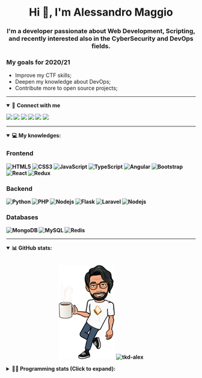 <h1 align="center">Hi 👋, I'm Alessandro Maggio</h1>
<h3 align="center">I'm a developer passionate about Web Development, Scripting, and recently interested also in the CyberSecurity and DevOps fields.</h3>

### My goals for 2020/21
- Improve my CTF skills;
- Deepen my knowledge about DevOps;
- Contribute more to open source projects;

____

<details open>
<summary>🤝 <b>Connect with me<b></summary>

<p align = "center">

[<img src="https://img.shields.io/badge/twitter-1DA1F2.svg?&style=for-the-badge&logo=twitter&logoColor=white" />](https://twitter.com/TkdAxel)
[<img src ="https://img.shields.io/badge/portfolio-web-%23.svg?&style=for-the-badge&logo=&logoColor=white%22">](https://alessandromaggio.it/)
[<img src ="https://img.shields.io/badge/Telegram-1ca0f1.svg?&style=for-the-badge&logo=Telegram&logoColor=white%22&link=https://t.me/TkdAlex">](https://t.me/TkdAlex/)
[<img src="https://img.shields.io/badge/gmail-c14438.svg?&style=for-the-badge&logo=Gmail&logoColor=white&link=mailto:alex.tkd.alex@gmail.com"/>](mailto:alex.tkd.alex@gmail.com)
[<img src="https://img.shields.io/badge/linkedin-0077B5.svg?&style=for-the-badge&logo=linkedin&logoColor=white" />](https://www.linkedin.com/in/aalessandromaggio/)
[<img src = "https://img.shields.io/badge/instagram-E4405F.svg?&style=for-the-badge&logo=instagram&logoColor=white">](https://www.instagram.com/tkd_alex/)
<!--- [![Visits Badge](https://badges.pufler.dev/visits/tkd-alex/tkd-alex?style=for-the-badge&color=blue)](https://github.com/tkd-alex/tkd-alex) -->

</p>

</details>

---

<details open>
<summary>💻 <b>My knowledges</b>: </summary>

### Frontend
![HTML5](https://img.shields.io/badge/-HTML5-E34F26.svg?style=for-the-badge&logo=html5&logoColor=ffffff)
![CSS3](https://img.shields.io/badge/-CSS3-1572B6.svg?style=for-the-badge&logo=css3)
![JavaScript](https://img.shields.io/badge/-JavaScript-282C34?style=for-the-badge&logo=javascript)
![TypeScript](https://img.shields.io/badge/-TypeScript-007ACC?style=for-the-badge&logo=typescript)
![Angular](https://img.shields.io/badge/-Angular-DD0031?style=for-the-badge&logo=angular)
![Bootstrap](https://img.shields.io/badge/-Bootstrap-563D7C.svg?style=for-the-badge&logo=bootstrap)
![React](https://img.shields.io/badge/-React-282C34.svg?style=for-the-badge&logo=react&logoColor=ffffff)
![Redux](https://img.shields.io/badge/-Redux-764ABC.svg?style=for-the-badge&logo=redux)

### Backend
![Python](https://img.shields.io/badge/-Python-3776AB.svg?style=for-the-badge&logo=Python&logoColor=ffffff)
![PHP](https://img.shields.io/badge/-PHP-777BB4.svg?style=for-the-badge&logo=PHP&logoColor=ffffff)
![Nodejs](https://img.shields.io/badge/-Bash-4EAA25.svg?style=for-the-badge&logo=gnu-bash&logoColor=ffffff)
![Flask](https://img.shields.io/badge/-Flask-282C34.svg?style=for-the-badge&logo=flask)
![Laravel](https://img.shields.io/badge/-Laravel-FF2D20.svg?style=for-the-badge&logo=laravel&logoColor=ffffff)
![Nodejs](https://img.shields.io/badge/-Nodejs-339933.svg?style=for-the-badge&logo=Node.js&logoColor=ffffff)

### Databases
![MongoDB](https://img.shields.io/badge/-MongoDB-47A248?style=for-the-badge&logo=mongodb&logoColor=ffffff)
![MySQL](https://img.shields.io/badge/-MySQL-4479A1?style=for-the-badge&logo=mysql&logoColor=ffffff)
![Redis](https://img.shields.io/badge/-Redis-DC382D?style=for-the-badge&logo=Redis&logoColor=ffffff)

</details>

---

<details open>
 <summary>📊 <b>GitHub stats</b>: </summary>

<br>

<p align = "center">
    <img src="https://raw.githubusercontent.com/Tkd-Alex/tkd-alex/master/images/321517cd-ff68-41a7-b0d1-e765680568a7-8b6448d9-c944-4146-b633-adbdd25cb471-v1.png" height="250" />
    <img src="https://github-readme-stats.vercel.app/api?username=tkd-alex&show_icons=true&count_private=true&hide_border=true&line_height=25" alt="tkd-alex">
</p>

</design>

<details>
 <summary>👨‍💻 <b>Programming stats (Click to expand)</b>: </summary>
 
<!--START_SECTION:waka-->
**I'm an Early 🐤** 

```text
🌞 Morning    259 commits    █████░░░░░░░░░░░░░░░░░░░░   21.09% 
🌆 Daytime    498 commits    ██████████░░░░░░░░░░░░░░░   40.55% 
🌃 Evening    437 commits    █████████░░░░░░░░░░░░░░░░   35.59% 
🌙 Night      34 commits     ░░░░░░░░░░░░░░░░░░░░░░░░░   2.77%

```
📅 **I'm Most Productive on Wednesday** 

```text
Monday       187 commits    ███░░░░░░░░░░░░░░░░░░░░░░   15.23% 
Tuesday      207 commits    ████░░░░░░░░░░░░░░░░░░░░░   16.86% 
Wednesday    246 commits    █████░░░░░░░░░░░░░░░░░░░░   20.03% 
Thursday     178 commits    ███░░░░░░░░░░░░░░░░░░░░░░   14.5% 
Friday       208 commits    ████░░░░░░░░░░░░░░░░░░░░░   16.94% 
Saturday     88 commits     █░░░░░░░░░░░░░░░░░░░░░░░░   7.17% 
Sunday       114 commits    ██░░░░░░░░░░░░░░░░░░░░░░░   9.28%

```


📊 **This Week I Spent My Time On** 

```text
⌚︎ Time Zone: Europe/Rome

💬 Programming Languages: 
Kotlin                   15 hrs 11 mins      ███████████████████░░░░░░   78.72% 
Python                   1 hr 12 mins        █░░░░░░░░░░░░░░░░░░░░░░░░   6.29% 
Java                     1 hr 2 mins         █░░░░░░░░░░░░░░░░░░░░░░░░   5.4% 
Groovy                   28 mins             ░░░░░░░░░░░░░░░░░░░░░░░░░   2.46% 
JavaScript               21 mins             ░░░░░░░░░░░░░░░░░░░░░░░░░   1.87%

🔥 Editors: 
Android Studio           17 hrs 4 mins       ██████████████████████░░░   88.5% 
VS Code                  1 hr 33 mins        ██░░░░░░░░░░░░░░░░░░░░░░░   8.08% 
Sublime Text             39 mins             ░░░░░░░░░░░░░░░░░░░░░░░░░   3.42%

🐱‍💻 Projects: 
Search Utility           15 hrs 56 mins      ████████████████████░░░░░   82.59% 
vosk-android-demo        1 hr 7 mins         █░░░░░░░░░░░░░░░░░░░░░░░░   5.81% 
myStore                  59 mins             █░░░░░░░░░░░░░░░░░░░░░░░░   5.15% 
Unknown Project          36 mins             ░░░░░░░░░░░░░░░░░░░░░░░░░   3.11% 
Twitch-Channel-Points-Min23 mins             ░░░░░░░░░░░░░░░░░░░░░░░░░   2.05%

💻 Operating System: 
Linux                    19 hrs 17 mins      █████████████████████████   100.0%

```

**I Mostly Code in Python** 

```text
Python                   29 repos            ██████████░░░░░░░░░░░░░░░   39.73% 
JavaScript               12 repos            ████░░░░░░░░░░░░░░░░░░░░░   16.44% 
CSS                      6 repos             ██░░░░░░░░░░░░░░░░░░░░░░░   8.22% 
PHP                      5 repos             █░░░░░░░░░░░░░░░░░░░░░░░░   6.85% 
HTML                     5 repos             █░░░░░░░░░░░░░░░░░░░░░░░░   6.85%

```



 Last Updated on 20/12/2021
<!--END_SECTION:waka-->

</details>

